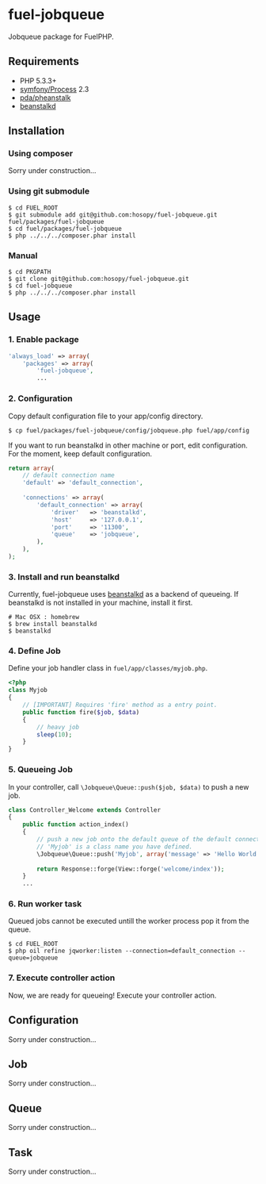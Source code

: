 fuel-jobqueue
=============

Jobqueue package for FuelPHP.


## Requirements ##

* PHP 5.3.3+
* [symfony/Process](https://github.com/symfony/Process) 2.3
* [pda/pheanstalk](https://github.com/pda/pheanstalk)
* [beanstalkd](http://kr.github.io/beanstalkd/)


## Installation ##

### Using composer ###

Sorry under construction...

### Using git submodule ###

```
$ cd FUEL_ROOT
$ git submodule add git@github.com:hosopy/fuel-jobqueue.git fuel/packages/fuel-jobqueue
$ cd fuel/packages/fuel-jobqueue
$ php ../../../composer.phar install
```

### Manual ###

```
$ cd PKGPATH
$ git clone git@github.com:hosopy/fuel-jobqueue.git
$ cd fuel-jobqueue
$ php ../../../composer.phar install
```

## Usage ##

### 1. Enable package ###

```php
'always_load' => array(
    'packages' => array(
        'fuel-jobqueue',
        ...
```

### 2. Configuration ###

Copy default configuration file to your app/config directory.

```
$ cp fuel/packages/fuel-jobqueue/config/jobqueue.php fuel/app/config
```

If you want to run beanstalkd in other machine or port, edit configuration.
For the moment, keep default configuration.

```php
return array(
    // default connection name
    'default' => 'default_connection',
    
    'connections' => array(
        'default_connection' => array(
            'driver'   => 'beanstalkd',
            'host'     => '127.0.0.1',
            'port'     => '11300',
            'queue'    => 'jobqueue',
        ),
    ),
);
```

### 3. Install and run beanstalkd ###

Currently, fuel-jobqueue uses [beanstalkd](http://kr.github.io/beanstalkd/) as a backend of queueing.
If beanstalkd is not installed in your machine, install it first.

```
# Mac OSX : homebrew
$ brew install beanstalkd
$ beanstalkd
```

### 4. Define Job ###

Define your job handler class in `fuel/app/classes/myjob.php`.

```php
<?php
class Myjob
{
    // [IMPORTANT] Requires 'fire' method as a entry point.
    public function fire($job, $data)
    {
        // heavy job
        sleep(10);
    }
}
```


### 5. Queueing Job ###

In your controller, call `\Jobqueue\Queue::push($job, $data)` to push a new job.

```php
class Controller_Welcome extends Controller
{
    public function action_index()
    {
        // push a new job onto the default queue of the default connection.
        // 'Myjob' is a class name you have defined.
        \Jobqueue\Queue::push('Myjob', array('message' => 'Hello World!'));
        
        return Response::forge(View::forge('welcome/index'));
    }
    ...
```


### 6. Run worker task ###

Queued jobs cannot be executed untill the worker process pop it from the queue.

```
$ cd FUEL_ROOT
$ php oil refine jqworker:listen --connection=default_connection --queue=jobqueue
```

### 7. Execute controller action ###

Now, we are ready for queueing!
Execute your controller action.


## Configuration ##

Sorry under construction...

## Job ##

Sorry under construction...

## Queue ##

Sorry under construction...

## Task ##

Sorry under construction...
